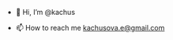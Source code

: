 - 👋 Hi, I’m @kachus

- 📫 How to reach me kachusova.e@gmail.com

<!---
kachus/kachus is a ✨ special ✨ repository because its `README.md` (this file) appears on your GitHub profile.
You can click the Preview link to take a look at your changes.
--->
